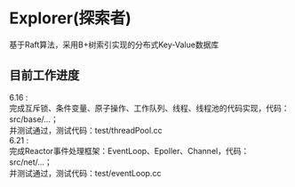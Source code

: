 # Explorer(探索者)
基于Raft算法，采用B+树索引实现的分布式Key-Value数据库
## 目前工作进度  
6.16 :   
完成互斥锁、条件变量、原子操作、工作队列、线程、线程池的代码实现，代码：src/base/...；  
并测试通过，测试代码：test/threadPool.cc  
6.21 :     
完成Reactor事件处理框架：EventLoop、Epoller、Channel，代码：src/net/...；   
并测试通过，测试代码：test/eventLoop.cc
